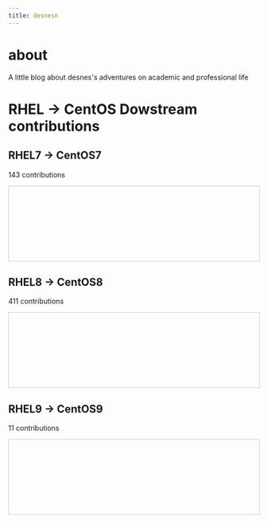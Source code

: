 ```yaml
---
title: desnesn
---
```


# about
<div style="width:100%">
A little blog about desnes's adventures on academic and professional life
</div>

# RHEL -> CentOS Dowstream contributions
<style>
.scrollBox {
        height:150px;
        width:100%;
        border:1px solid #ccc;
        font:16px/26px Georgia, Garamond, Serif;
	display: flex;
}
</style>

<h2>RHEL7 -> CentOS7</h2>
<p>143 contributions</p>
<div class="scrollBox">
<object style="flex: 1;" data="centos/commits-from-Desnes-centos7.txt"></object>
</div>

<h2>RHEL8 -> CentOS8</h2>
<p>411 contributions</p>
<div class="scrollBox">
<object style="flex: 1;" data="centos/commits-from-Desnes-centos8.txt"></object>
</div>

<h2>RHEL9 -> CentOS9</h2>
<p>11 contributions</p>
<div class="scrollBox">
<object style="flex: 1;" data="centos/commits-from-Desnes-centos9.txt"></object>
</div>

